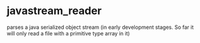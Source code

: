 # javastream_reader
parses a java serialized object stream (in early development stages. So far it will only read a file with a primitive type
array in it)
